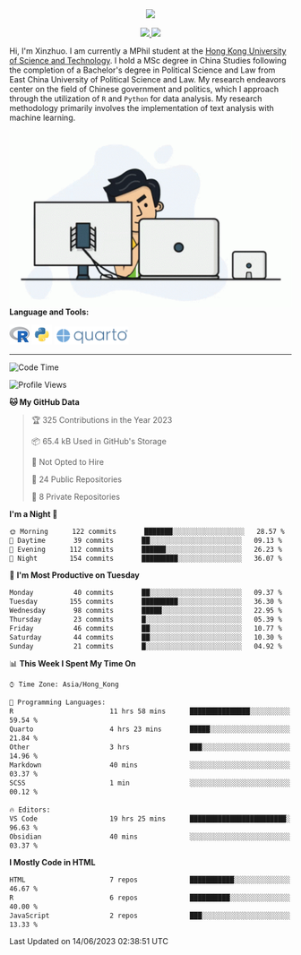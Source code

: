 <div align='center'>
<img src='https://readme-typing-svg.herokuapp.com?font=ubuntu&color=4d3900&center=true&lines=HKUST+Mphil+in+SOSC;Focus+on+China;Code+for+PoliSci'/>
</div>

<p align='center'>
 <a href='https://www.linkedin.com/in/xinzhuo-huang-5161011ba/' target='_blank'>
        <img src='https://img.shields.io/badge/linkedin%20-%230077B5.svg?&style=for-the-badge&logo=linkedin&logoColor=white'/>
    </a>
 <a href='https://twitter.com/HsinchoH' target='_blank'>
        <img src='https://img.shields.io/badge/Twitter-1DA1F2?style=for-the-badge&logo=twitter&logoColor=white'/>
    </a>
    </p>
    
Hi, I'm Xinzhuo. I am currently a MPhil student at the [Hong Kong University of Science and Technology](https://sosc.hkust.edu.hk/node/613). I hold a MSc degree in China Studies following the completion of a Bachelor's degree in Political Science and Law from East China University of Political Science and Law. My research endeavors center on the field of Chinese government and politics, which I approach through the utilization of `R` and `Python` for data analysis. My research methodology primarily involves the implementation of text analysis with machine learning.




<img align='right' src="https://github.com/xinzhuohkust/xinzhuohkust/blob/main/programmer.gif" width="590">



**Language and Tools:**  

<code><img height="36" src="https://raw.githubusercontent.com/github/explore/80688e429a7d4ef2fca1e82350fe8e3517d3494d/topics/r/r.png"></code>
<code><img height="36" src="https://raw.githubusercontent.com/github/explore/80688e429a7d4ef2fca1e82350fe8e3517d3494d/topics/python/python.png"></code>
<code><img height="32" src="https://github.com/quarto-dev/quarto-r/blob/main/man/figures/quarto.png"></code>

---
<!--START_SECTION:waka-->
![Code Time](http://img.shields.io/badge/Code%20Time-610%20hrs%2037%20mins-blue)

![Profile Views](http://img.shields.io/badge/Profile%20Views-6-blue)

**🐱 My GitHub Data** 

> 🏆 325 Contributions in the Year 2023
 > 
> 📦 65.4 kB Used in GitHub's Storage 
 > 
> 🚫 Not Opted to Hire
 > 
> 📜 24 Public Repositories 
 > 
> 🔑 8 Private Repositories  
 > 
**I'm a Night 🦉** 

```text
🌞 Morning      122 commits       ███████░░░░░░░░░░░░░░░░░░   28.57 % 
🌆 Daytime       39 commits       ██░░░░░░░░░░░░░░░░░░░░░░░   09.13 % 
🌃 Evening      112 commits       ██████░░░░░░░░░░░░░░░░░░░   26.23 % 
🌙 Night        154 commits       █████████░░░░░░░░░░░░░░░░   36.07 % 

```
📅 **I'm Most Productive on Tuesday** 

```text
Monday          40 commits       ██░░░░░░░░░░░░░░░░░░░░░░░   09.37 % 
Tuesday        155 commits       █████████░░░░░░░░░░░░░░░░   36.30 % 
Wednesday       98 commits       █████░░░░░░░░░░░░░░░░░░░░   22.95 % 
Thursday        23 commits       █░░░░░░░░░░░░░░░░░░░░░░░░   05.39 % 
Friday          46 commits       ██░░░░░░░░░░░░░░░░░░░░░░░   10.77 % 
Saturday        44 commits       ██░░░░░░░░░░░░░░░░░░░░░░░   10.30 % 
Sunday          21 commits       █░░░░░░░░░░░░░░░░░░░░░░░░   04.92 % 

```


📊 **This Week I Spent My Time On** 

```text
⌚︎ Time Zone: Asia/Hong_Kong

💬 Programming Languages: 
R                        11 hrs 58 mins      ███████████████░░░░░░░░░░   59.54 % 
Quarto                   4 hrs 23 mins       █████░░░░░░░░░░░░░░░░░░░░   21.84 % 
Other                    3 hrs               ███░░░░░░░░░░░░░░░░░░░░░░   14.96 % 
Markdown                 40 mins             ░░░░░░░░░░░░░░░░░░░░░░░░░   03.37 % 
SCSS                     1 min               ░░░░░░░░░░░░░░░░░░░░░░░░░   00.12 % 

🔥 Editors: 
VS Code                  19 hrs 25 mins      ████████████████████████░   96.63 % 
Obsidian                 40 mins             ░░░░░░░░░░░░░░░░░░░░░░░░░   03.37 % 

```

**I Mostly Code in HTML** 

```text
HTML                     7 repos             ███████████░░░░░░░░░░░░░░   46.67 % 
R                        6 repos             ██████████░░░░░░░░░░░░░░░   40.00 % 
JavaScript               2 repos             ███░░░░░░░░░░░░░░░░░░░░░░   13.33 % 

```



 Last Updated on 14/06/2023 02:38:51 UTC
<!--END_SECTION:waka-->
    
    
    
    
    
    
    
    
